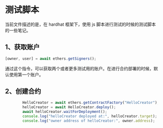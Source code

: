 # 测试脚本

当前文件描述的是，在 hardhat 框架下，使用 js 脚本进行测试的时候的测试脚本的一些笔记。

## 1、获取账户

```js
[owner, user] = await ethers.getSigners();
```

通过这个指令，可以获取两个或者更多测试用的账户。在进行合约部署的时候，默认使用第一个账户。

## 2、创建合约

```js
        HelloCreator = await ethers.getContractFactory("HelloCreator");
        helloCreator = await HelloCreator.deploy();
        await helloCreator.waitForDeployment();
        console.log("helloCreator deployed at:", helloCreator.target);
        console.log("owner address of helloCreator:", owner.address);
```

